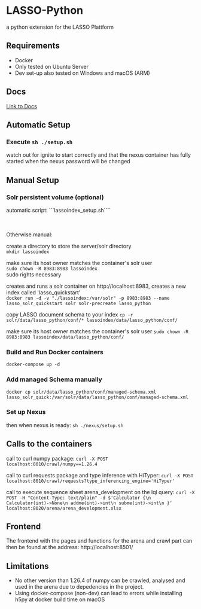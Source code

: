 # LASSO-Python

a python extension for the LASSO Plattform

## Requirements
- Docker
- Only tested on Ubuntu Server
- Dev set-up also tested on Windows and macOS (ARM)

## Docs
[Link to Docs](./docs/structure.md)

## Automatic Setup

### Execute ```sh ./setup.sh```
watch out for ignite to start correctly
and that the nexus container has fully started when the nexus password will be changed

## Manual Setup

### Solr persistent volume (optional)
automatic script: ```lassoindex_setup.sh````

<br><br>
Otherwise manual:
<br>

create a directory to store the server/solr directory <br>
```mkdir lassoindex```

make sure its host owner matches the container's solr user <br>
```sudo chown -R 8983:8983 lassoindex```<br>
sudo rights necessary

creates and runs a solr container on http://localhost:8983, creates a new index called 'lasso_quickstart' <br>
```docker run -d -v "./lassoindex:/var/solr" -p 8983:8983 --name lasso_solr_quickstart solr solr-precreate lasso_python```

copy LASSO document schema to your index
```cp -r solr/data/lasso_python/conf/* lassoindex/data/lasso_python/conf/```

make sure its host owner matches the container's solr user
```sudo chown -R 8983:8983 lassoindex/data/lasso_python/conf/```

### Build and Run Docker containers

```docker-compose up -d```

### Add managed Schema manually
```docker cp solr/data/lasso_python/conf/managed-schema.xml lasso_solr_quick:/var/solr/data/lasso_python/conf/managed-schema.xml```

### Set up Nexus
then when nexus is ready:
```sh ./nexus/setup.sh```

## Calls to the containers
call to curl numpy package:
```curl -X POST localhost:8010/crawl/numpy==1.26.4```

call to curl requests package and type inference with HiTyper:
 ```curl -X POST localhost:8010/crawl/requests?type_inferencing_engine='HiTyper'```

call to execute sequence sheet arena_development on the lql query:
```curl -X POST -H "Content-Type: text/plain" -d $'Calculator {\n Calculator(int)->None\n addme(int)->int\n subme(int)->int\n }' localhost:8020/arena/arena_development.xlsx```

## Frontend

The frontend with the pages and functions for the arena and crawl part can then be found at the address: http://localhost:8501/

## Limitations
- No other version than 1.26.4 of numpy can be crawled, analysed and used in the arena due to depedencies in the project.
- Using docker-compose (non-dev) can lead to errors while installing h5py at docker build time on macOS